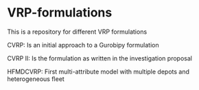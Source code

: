 # VRP-formulations

This is a repository for different VRP formulations

CVRP: Is an initial approach to a Gurobipy formulation

CVRP II: Is the formulation as written in the investigation proposal

HFMDCVRP: First multi-attribute model with multiple depots and heterogeneous fleet

